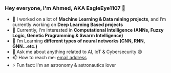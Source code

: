 ### Hey everyone, I'm Ahmed, AKA EagleEye1107 👋

- 🔭 I worked on a lot of **Machine Learning & Data mining projects**, and I’m currently working on **Deep Learning Based projects**
- 🤔 Currently, I'm interested in **Computational Intelligence (ANNs, Fuzzy Logic, Genetic Programming & Swarm Intelligence)**
- 🌱 I’m Learning **different types of neural networks (CNN, RNN, GNN...etc.)**
- 💬 Ask me about anything related to AI, IoT & Cybersecurity 😄
- 📫 How to reach me: [email address](a.baahmed@esi-sba.dz)
- ⚡ Fun fact: I'm an astronomy & astronautics lover

<!--
**EagleEye1107/EagleEye1107** is a ✨ _special_ ✨ repository because its `README.md` (this file) appears on your GitHub profile.

Here are some ideas to get you started:

- 🔭 I’m currently working on ...
- 🌱 I’m currently learning ...
- 👯 I’m looking to collaborate on ...
- 🤔 I’m looking for help with ...
- 💬 Ask me about ...
- 📫 How to reach me: ...
- 😄 Pronouns: ...
- ⚡ Fun fact: ...
-->
